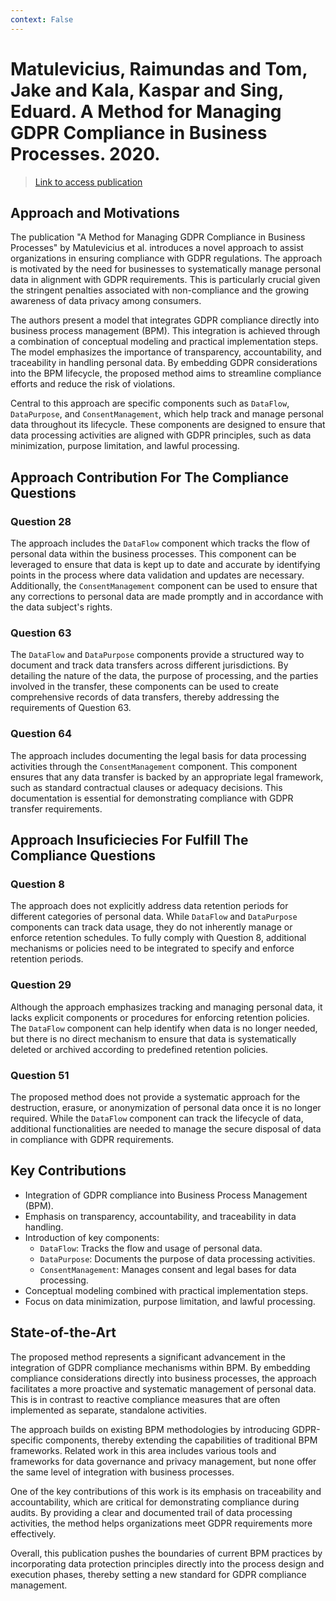 ```yaml
---
context: False
---
```



# Matulevicius, Raimundas and Tom, Jake and Kala, Kaspar and Sing, Eduard. A Method for Managing GDPR Compliance in Business Processes. 2020.

> [Link to access publication](https://link.springer.com/chapter/10.1007/978-3-030-49418-6_14)

## Approach and Motivations

The publication "A Method for Managing GDPR Compliance in Business Processes" by Matulevicius et al. introduces a novel approach to assist organizations in ensuring compliance with GDPR regulations. The approach is motivated by the need for businesses to systematically manage personal data in alignment with GDPR requirements. This is particularly crucial given the stringent penalties associated with non-compliance and the growing awareness of data privacy among consumers.

The authors present a model that integrates GDPR compliance directly into business process management (BPM). This integration is achieved through a combination of conceptual modeling and practical implementation steps. The model emphasizes the importance of transparency, accountability, and traceability in handling personal data. By embedding GDPR considerations into the BPM lifecycle, the proposed method aims to streamline compliance efforts and reduce the risk of violations.

Central to this approach are specific components such as `DataFlow`, `DataPurpose`, and `ConsentManagement`, which help track and manage personal data throughout its lifecycle. These components are designed to ensure that data processing activities are aligned with GDPR principles, such as data minimization, purpose limitation, and lawful processing.

## Approach Contribution For The Compliance Questions

### Question 28

The approach includes the `DataFlow` component which tracks the flow of personal data within the business processes. This component can be leveraged to ensure that data is kept up to date and accurate by identifying points in the process where data validation and updates are necessary. Additionally, the `ConsentManagement` component can be used to ensure that any corrections to personal data are made promptly and in accordance with the data subject's rights.

### Question 63

The `DataFlow` and `DataPurpose` components provide a structured way to document and track data transfers across different jurisdictions. By detailing the nature of the data, the purpose of processing, and the parties involved in the transfer, these components can be used to create comprehensive records of data transfers, thereby addressing the requirements of Question 63.

### Question 64

The approach includes documenting the legal basis for data processing activities through the `ConsentManagement` component. This component ensures that any data transfer is backed by an appropriate legal framework, such as standard contractual clauses or adequacy decisions. This documentation is essential for demonstrating compliance with GDPR transfer requirements.

## Approach Insuficiecies For Fulfill The Compliance Questions

### Question 8

The approach does not explicitly address data retention periods for different categories of personal data. While `DataFlow` and `DataPurpose` components can track data usage, they do not inherently manage or enforce retention schedules. To fully comply with Question 8, additional mechanisms or policies need to be integrated to specify and enforce retention periods.

### Question 29

Although the approach emphasizes tracking and managing personal data, it lacks explicit components or procedures for enforcing retention policies. The `DataFlow` component can help identify when data is no longer needed, but there is no direct mechanism to ensure that data is systematically deleted or archived according to predefined retention policies.

### Question 51

The proposed method does not provide a systematic approach for the destruction, erasure, or anonymization of personal data once it is no longer required. While the `DataFlow` component can track the lifecycle of data, additional functionalities are needed to manage the secure disposal of data in compliance with GDPR requirements.

## Key Contributions

- Integration of GDPR compliance into Business Process Management (BPM).
- Emphasis on transparency, accountability, and traceability in data handling.
- Introduction of key components:
  - `DataFlow`: Tracks the flow and usage of personal data.
  - `DataPurpose`: Documents the purpose of data processing activities.
  - `ConsentManagement`: Manages consent and legal bases for data processing.
- Conceptual modeling combined with practical implementation steps.
- Focus on data minimization, purpose limitation, and lawful processing.

## State-of-the-Art

The proposed method represents a significant advancement in the integration of GDPR compliance mechanisms within BPM. By embedding compliance considerations directly into business processes, the approach facilitates a more proactive and systematic management of personal data. This is in contrast to reactive compliance measures that are often implemented as separate, standalone activities.

The approach builds on existing BPM methodologies by introducing GDPR-specific components, thereby extending the capabilities of traditional BPM frameworks. Related work in this area includes various tools and frameworks for data governance and privacy management, but none offer the same level of integration with business processes.

One of the key contributions of this work is its emphasis on traceability and accountability, which are critical for demonstrating compliance during audits. By providing a clear and documented trail of data processing activities, the method helps organizations meet GDPR requirements more effectively.

Overall, this publication pushes the boundaries of current BPM practices by incorporating data protection principles directly into the process design and execution phases, thereby setting a new standard for GDPR compliance management.

